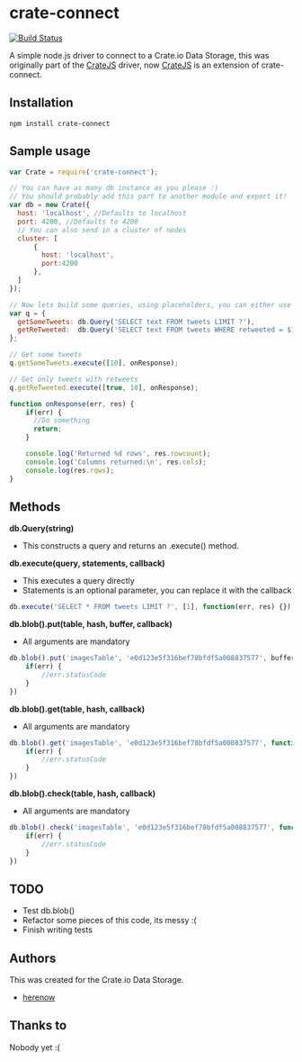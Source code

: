 crate-connect
=======
[![Build Status](https://travis-ci.org/herenow/crate-connect.svg?branch=master)](https://travis-ci.org/herenow/crate-connect)

A simple node.js driver to connect to a Crate.io Data Storage, this was originally part of the [CrateJS](https://github.com/herenow/cratejs) driver, now [CrateJS](https://github.com/herenow/cratejs) is an extension of crate-connect.


Installation
----------
```
npm install crate-connect
```


Sample usage
----------

```javascript
var Crate = require('crate-connect');

// You can have as many db instance as you please :)
// You should probably add this part to another module and export it!
var db = new Crate({
  host: 'localhost', //Defaults to localhost
  port: 4200, //Defaults to 4200
  // You can also send in a cluster of nodes
  cluster: [
      {
        host: 'localhost',
        port:4200
      },
  ]
});

// Now lets build some queries, using placeholders, you can either use ? or $1, $2, $3...
var q = {
  getSomeTweets: db.Query('SELECT text FROM tweets LIMIT ?'),
  getReTweeted:  db.Query('SELECT text FROM tweets WHERE retweeted = $1 LIMIT $2'),
};

// Get some tweets
q.getSomeTweets.execute([10], onResponse);

// Get only tweets with retweets
q.getReTweeted.execute([true, 10], onResponse);

function onResponse(err, res) {
    if(err) {
      //Do something
      return;
    }

    console.log('Returned %d rows', res.rowcount);
    console.log('Columns returned:\n', res.cols);
    console.log(res.rows);
}
```


Methods
----------

**db.Query(string)**
* This constructs a query and returns an .execute() method.

**db.execute(query, statements, callback)**
* This executes a query directly
* Statements is an optional parameter, you can replace it with the callback
```javascript
db.execute('SELECT * FROM tweets LIMIT ?', [1], function(err, res) {})
```

**db.blob().put(table, hash, buffer, callback)**
* All arguments are mandatory
```javascript
db.blob().put('imagesTable', 'e0d123e5f316bef78bfdf5a008837577', buffer, function(err) {
    if(err) {
        //err.statusCode
    }
})
```

**db.blob().get(table, hash, callback)**
* All arguments are mandatory
```javascript
db.blob().get('imagesTable', 'e0d123e5f316bef78bfdf5a008837577', function(err, buffer) {
    if(err) {
        //err.statusCode
    }
})
```

**db.blob().check(table, hash, callback)**
* All arguments are mandatory
```javascript
db.blob().check('imagesTable', 'e0d123e5f316bef78bfdf5a008837577', function(err) {
    if(err) {
        //err.statusCode
    }
})
```


TODO
---------
* Test db.blob()
* Refactor some pieces of this code, its messy :(
* Finish writing tests


Authors
---------
This was created for the Crate.io Data Storage.
- [herenow](https://github.com/herenow)


Thanks to
----------
Nobody yet :(
